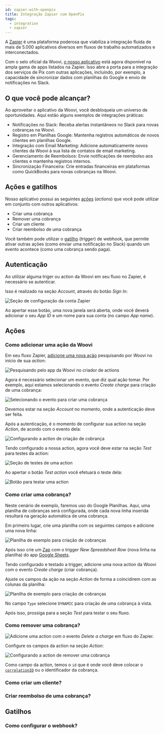 ```yaml
---
id: zapier-with-openpix
title: Integração Zapier com OpenPix
tags:
  - integration
  - zapier
---
```


A [Zapier](https://zapier.com) é uma plataforma poderosa que viabiliza a integração fluida de mais de 5.000 aplicativos diversos em fluxos de trabalho automatizados e interconectados.

Com o selo oficial da Woovi, [o nosso aplicativo](https://zapier.com/apps/woovi/integrations) está agora disponível na ampla gama de apps listados na Zapier. Isso abre a porta para a integração dos serviços de Pix com outras aplicações, incluindo, por exemplo, a capacidade de sincronizar dados com planilhas do Google e envio de notificações no Slack.

## O que você pode alcançar?

Ao aproveitar o aplicativo da Woovi, você desbloqueia um universo de oportunidades. Aqui estão alguns exemplos de integrações práticas:

- Notificações no Slack: Receba alertas instantâneos no Slack para novas cobranças na Woovi.
- Registro em Planilhas Google: Mantenha registros automáticos de novos clientes em planilhas Google.
- Integração com Email Marketing: Adicione automaticamente novos clientes da Woovi à sua lista de contatos de email marketing.
- Gerenciamento de Reembolsos: Envie notificações de reembolso aos clientes e mantenha registros internos.
- Sincronização Financeira: Crie entradas financeiras em plataformas como QuickBooks para novas cobranças na Woovi.

## Ações e gatilhos

Nosso aplicativo possui as seguintes [ações](https://help.zapier.com/hc/en-us/articles/8496257774221-Set-up-your-Zap-action) (_actions_) que você pode utilizar em conjunto com outros aplicativos:

- Criar uma cobrança
- Remover uma cobrança
- Criar um cliente
- Criar reembolso de uma cobrança

Você também pode utilizar o [gatilho](https://help.zapier.com/hc/en-us/articles/8496244568589-Types-of-triggers-in-Zaps) (_trigger_) de webhook, que permite ativar outras ações (como enviar uma notificação no Slack) quando um evento acontece (como uma cobrança sendo paga).

## Autenticação

Ao utilizar alguma triger ou action da Woovi em seu fluxo no Zapier, é necessário se autenticar.

Isso é realizado na seção _Account_, através do botão _Sign In_:

![Seção de configuração da conta Zapier](./__assets__/zapier-setup-account-section.png)

Ao apertar esse botão, uma nova janela será aberta, onde você deverá adicionar o seu _App ID_ e um nome para sua conta (no campo _App name_).

## Ações

### Como adicionar uma ação da Woovi

Em seu fluxo Zapier, [adicione uma nova ação](https://help.zapier.com/hc/en-us/articles/8496257774221-Set-up-your-Zap-action) pesquisando por _Woovi_ no início de sua _action_:

![Pesquisando pelo app da Woovi no criador de actions](./__assets__/zapier-action-searching-woovi.png)

Agora é necessário selecionar um evento, que diz qual ação tomar. Por exemplo, aqui estamos selecionando o evento _Create charge_ para criação de uma cobrança:

![Selecionando o evento para criar uma cobrança](./__assets__/zapier-action-selecting-create-charge-event.png)

Devemos estar na seção _Account_ no momento, onde a autenticação deve ser feita.

Após a autenticação, é o momento de configurar sua action na seção _Action_, de acordo com o evento dela:

![Configurando a action de criação de cobrança](./__assets__/zapier-create-charge-configuration.png)

Tendo configurado a nossa action, agora você deve estar na seção _Test_ para testes da action:

![Seção de testes de uma action](./__assets__/zapier-testing-action.png)

Ao apertar o botão _Test action_ você efetuará o teste dela:

![Botão para testar uma action](./__assets__/zapier-test-action-button.png)

### Como criar uma cobrança?
Neste cenário de exemplo, faremos uso do Google Planilhas. Aqui, uma planilha de cobranças será configurada, onde cada nova linha inserida resultará na geração automática de uma cobrança.

Em primeiro lugar, crie uma planilha com os seguintes campos e adicione uma nova linha:

![Planilha de exemplo para criação de cobranças](./__assets__/zapier-create-charge-spreadsheet.png)

Após isso crie um [Zap](https://help.zapier.com/hc/en-us/articles/8496309697421-Create-Zaps) com o trigger _Ǹew Spreadsheet Row_ (nova linha na planilha) do app [Google Sheets](https://www.google.com/sheets/about/).

Tendo configurado e testado a trigger, adicione uma nova action da Woovi com o evento _Create charge_ (criar cobrança).

Ajuste os campos da ação na seção _Action_ de forma a coincidirem com as colunas da planilha:

![Planilha de exemplo para criação de cobranças](./__assets__/zapier-create-charge-configuration.png)

No campo `Type` selecione `DYNAMIC` para criação de uma cobrança à vista.

Após isso, prossiga para a seção _Test_ para testar o seu fluxo.

### Como remover uma cobrança?

![Adicione uma action](#como-adicionar-uma-ação-da-woovi) com o evento _Delete a charge_ em fluxo do Zapier.

Configure os campos da action na seção _Action_:

![Configurando a action de remover uma cobrança](./__assets__/zapier-remove-charge-action-configuration.png)

Como campo da action, temos o `id` que é onde você deve colocar o [`correlationID`](../concepts/correlation-id) ou o identificador da cobrança.

### Como criar um cliente?

### Criar reembolso de uma cobrança?

## Gatilhos
### Como configurar o webhook?